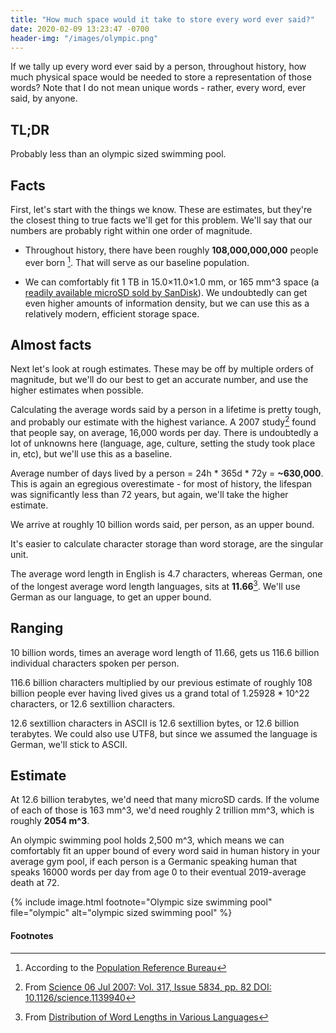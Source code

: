 ```yaml
---
title: "How much space would it take to store every word ever said?"
date: 2020-02-09 13:23:47 -0700
header-img: "/images/olympic.png"
---
```


If we tally up every word ever said by a person, throughout history, how much physical space would be needed to store a representation of those words? Note that I do not mean unique words - rather, every word, ever said, by anyone. 

## TL;DR

Probably less than an olympic sized swimming pool.

## Facts

First, let's start with the things we know. These are  estimates, but they're the closest thing to true facts we'll get for this problem. We'll say that our numbers are probably right within one order of magnitude.

* Throughout history, there have been roughly **108,000,000,000** people ever born [^1]. That will serve as our baseline population.

* We can comfortably fit 1 TB in 15.0×11.0×1.0 mm, or 165 mm^3 space (a [readily available microSD sold by SanDisk](https://www.amazon.com/SanDisk-Extreme-microSD-UHS-I-Adapter/dp/B07PBY4VD5)). We undoubtedly can get even higher amounts of information density, but we can use this as a relatively modern, efficient storage space.

## Almost facts

Next let's look at rough estimates. These may be off by multiple orders of magnitude, but we'll do our best to get an accurate number, and use the higher estimates when possible.

Calculating the average words said by a person in a lifetime is pretty tough, and probably our estimate with the highest variance. A 2007 study[^2] found that people say, on average, 16,000 words per day. There is undoubtedly a lot of unknowns here (language, age, culture, setting the study took place in, etc), but we'll use this as a baseline.

Average number of days lived by a person = 24h * 365d * 72y = **~630,000**. This is again an egregious overestimate - for most of history, the lifespan was significantly less than 72 years, but again, we'll take the higher estimate.

We arrive at roughly 10 billion words said, per person, as an upper bound. 

It's easier to calculate character storage than word storage, are the singular unit.

The average word length in English is 4.7 characters, whereas German, one of the longest average word length languages, sits at **11.66**[^3]. We'll use German as our language, to get an upper bound.

## Ranging 

10 billion words, times an average word length of 11.66, gets us 116.6 billion individual characters spoken per person.

116.6 billion characters multiplied by our previous estimate of roughly 108 billion people ever having lived gives us a grand total of 1.25928 * 10^22 characters, or 12.6 sextillion characters.

12.6 sextillion characters in ASCII is 12.6 sextillion bytes, or 12.6 billion terabytes. We could also use UTF8, but since we assumed the language is German, we'll stick to ASCII.

## Estimate

At 12.6 billion terabytes, we'd need that many microSD cards. If the volume of each of those is 163 mm^3, we'd need roughly 2 trillion mm^3, which is roughly **2054 m^3**.

An olympic swimming pool holds 2,500 m^3, which means we can comfortably fit an upper bound of every word said in human history in your average gym pool, if each person is a Germanic speaking human that speaks 16000 words per day from age 0 to their eventual 2019-average death at 72.

{% include image.html footnote="Olympic size swimming pool" file="olympic" alt="olympic sized swimming pool" %}

#### Footnotes

[^1]: According to the [Population Reference Bureau](https://www.prb.org/howmanypeoplehaveeverlivedonearth/)

[^2]: From [Science  06 Jul 2007: Vol. 317, Issue 5834, pp. 82 DOI: 10.1126/science.1139940](https://science.sciencemag.org/content/317/5834/82.full)

[^3]: From [Distribution of Word Lengths in Various Languages](http://www.ravi.io/language-word-lengths)

